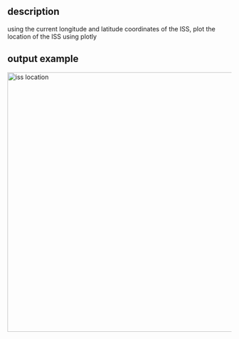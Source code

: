 ## description  
using the current longitude and latitude coordinates of the ISS, plot the location of the ISS using plotly 

## output example 
<img width="583" alt="iss location" src="https://user-images.githubusercontent.com/74196907/138176605-5f741ae1-7f0d-47e4-9c49-667f4c0a14c6.png">
